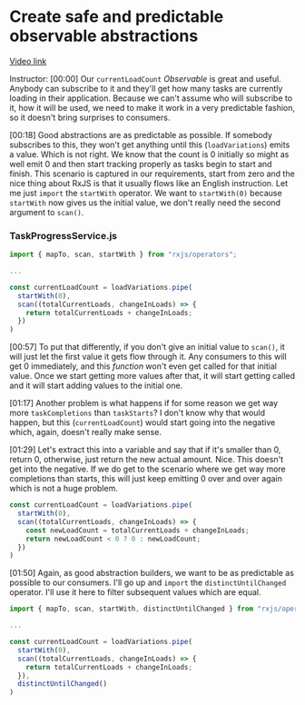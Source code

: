 # Create safe and predictable observable abstractions

[Video link](https://www.egghead.io/lessons/egghead-create-safe-and-predictable-observable-abstractions)

Instructor: [00:00] Our `currentLoadCount` *Observable* is great and useful. Anybody can subscribe to it and they'll get how many tasks are currently loading in their application. Because we can't assume who will subscribe to it, how it will be used, we need to make it work in a very predictable fashion, so it doesn't bring surprises to consumers.

[00:18] Good abstractions are as predictable as possible. If somebody subscribes to this, they won't get anything until this (`loadVariations`) emits a value. Which is not right. We know that the count is 0 initially so might as well emit 0 and then start tracking properly as tasks begin to start and finish. This scenario is captured in our requirements, start from zero and the nice thing about RxJS is that it usually flows like an English instruction. Let me just `import` the `startWith` operator. We want to `startWith(0)` because `startWith` now gives us the initial value, we don't really need the second argument to `scan()`.

### TaskProgressService.js
```js
import { mapTo, scan, startWith } from "rxjs/operators";

...

const currentLoadCount = loadVariations.pipe(
  startWith(0),
  scan((totalCurrentLoads, changeInLoads) => {
    return totalCurrentLoads + changeInLoads;
  })
)
```

[00:57] To put that differently, if you don't give an initial value to `scan()`, it will just let the first value it gets flow through it. Any consumers to this will get 0 immediately, and this *function* won't even get called for that initial value. Once we start getting more values after that, it will start getting called and it will start adding values to the initial one.

[01:17] Another problem is what happens if for some reason we get way more `taskCompletions` than `taskStarts`? I don't know why that would happen, but this (`currentLoadCount`) would start going into the negative which, again, doesn't really make sense.

[01:29] Let's extract this into a variable and say that if it's smaller than 0, return 0, otherwise, just return the new actual amount. Nice. This doesn't get into the negative. If we do get to the scenario where we get way more completions than starts, this will just keep emitting 0 over and over again which is not a huge problem.

```js
const currentLoadCount = loadVariations.pipe(
  startWith(0),
  scan((totalCurrentLoads, changeInLoads) => {
    const newLoadCount = totalCurrentLoads + changeInLoads;
    return newLoadCount < 0 ? 0 : newLoadCount;
  })
)
```


[01:50] Again, as good abstraction builders, we want to be as predictable as possible to our consumers. I'll go up and `import` the `distinctUntilChanged` operator. I'll use it here to filter subsequent values which are equal.

```js
import { mapTo, scan, startWith, distinctUntilChanged } from "rxjs/operators";

...

const currentLoadCount = loadVariations.pipe(
  startWith(0),
  scan((totalCurrentLoads, changeInLoads) => {
    return totalCurrentLoads + changeInLoads;
  }),
  distinctUntilChanged()
)
```